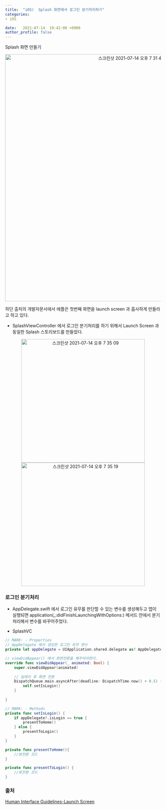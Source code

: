 ```yaml
---
title:  "iOS)  Splash 화면에서 로그인 분기처리하기"
categories:
- iOS

date:   2021-07-14  19:42:00 +0900
author_profile: false
---
```

Splash 화면 만들기

<p align = "center"><img width="800" alt="스크린샷 2021-07-14 오후 7 31 48" src="https://user-images.githubusercontent.com/69136340/125607890-4f28bb40-9704-490c-afd9-4cab33ed6d4a.png"></p>

하단 출처의 개발자문서에서 애플은 첫번째 화면을 launch screen 과 흡사하게 만들라고 하고 있다.

- SplashViewController 에서 로그인 분기처리를 하기 위해서 Launch Screen 과 동일한 Splash 스토리보드를 만들었다.

<p align = "center">
<img width="400" alt="스크린샷 2021-07-14 오후 7 35 09" src="https://user-images.githubusercontent.com/69136340/125608340-a8313a1f-6661-422b-a98f-13a7e1d31bdb.png">

<img width="400" alt="스크린샷 2021-07-14 오후 7 35 19" src="https://user-images.githubusercontent.com/69136340/125608356-4d844b3d-127f-4934-a0c3-a2534bc88f07.png">
</p>

### 로그인 분기처리
- AppDelegate.swift 에서 로그인 유무를 판단할 수 있는 변수를 생성해두고 앱이 실행되면 application(_:didFinishLaunchingWithOptions:) 메서드 안에서 분기처리해서 변수를 바꾸어주었다.

- SplashVC

```swift
// MARK: - Properties
// AppDelegate 에서 생성한 로그인 유무 변수
private let appDelegate = UIApplication.shared.delegate as? AppDelegate

// viewDidAppear() 에서 화면전환을 해주어야한다.
override func viewDidAppear(_ animated: Bool) {
    super.viewDidAppear(animated)
    
    // 딜레이 후 화면 전환
    DispatchQueue.main.asyncAfter(deadline: DispatchTime.now() + 0.5) {
        self.setIsLogin()
    }
    
}

// MARK: - Methods
private func setIsLogin() {
    if appDelegate?.isLogin == true {
        presentToHome()
    } else {
        presentToLogin()
    }
}

private func presentToHome(){
    //뷰전환 코드
}

private func presentToLogin() {
    //뷰전환 코드
}
```

### 출처
[Human Interface Guidelines-Launch Screen](https://developer.apple.com/design/human-interface-guidelines/ios/visual-design/launch-screen/)
